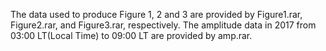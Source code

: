 The data used to produce Figure 1, 2 and 3 are provided by Figure1.rar, Figure2.rar, and Figure3.rar, respectively.
The amplitude data in 2017 from 03:00 LT(Local Time) to 09:00 LT are provided by amp.rar.
